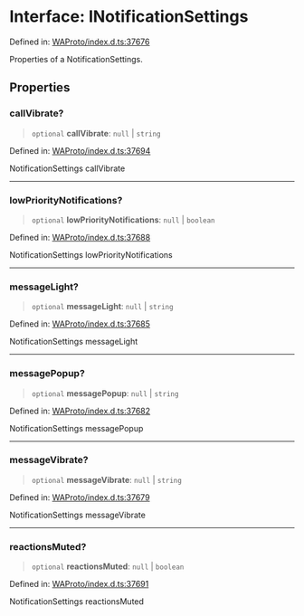 # Interface: INotificationSettings

Defined in: [WAProto/index.d.ts:37676](https://github.com/Fokusdotid/bail/blob/a029a4f9908cd3806112e8438f5a31dda1376b84/WAProto/index.d.ts#L37676)

Properties of a NotificationSettings.

## Properties

### callVibrate?

> `optional` **callVibrate**: `null` \| `string`

Defined in: [WAProto/index.d.ts:37694](https://github.com/Fokusdotid/bail/blob/a029a4f9908cd3806112e8438f5a31dda1376b84/WAProto/index.d.ts#L37694)

NotificationSettings callVibrate

***

### lowPriorityNotifications?

> `optional` **lowPriorityNotifications**: `null` \| `boolean`

Defined in: [WAProto/index.d.ts:37688](https://github.com/Fokusdotid/bail/blob/a029a4f9908cd3806112e8438f5a31dda1376b84/WAProto/index.d.ts#L37688)

NotificationSettings lowPriorityNotifications

***

### messageLight?

> `optional` **messageLight**: `null` \| `string`

Defined in: [WAProto/index.d.ts:37685](https://github.com/Fokusdotid/bail/blob/a029a4f9908cd3806112e8438f5a31dda1376b84/WAProto/index.d.ts#L37685)

NotificationSettings messageLight

***

### messagePopup?

> `optional` **messagePopup**: `null` \| `string`

Defined in: [WAProto/index.d.ts:37682](https://github.com/Fokusdotid/bail/blob/a029a4f9908cd3806112e8438f5a31dda1376b84/WAProto/index.d.ts#L37682)

NotificationSettings messagePopup

***

### messageVibrate?

> `optional` **messageVibrate**: `null` \| `string`

Defined in: [WAProto/index.d.ts:37679](https://github.com/Fokusdotid/bail/blob/a029a4f9908cd3806112e8438f5a31dda1376b84/WAProto/index.d.ts#L37679)

NotificationSettings messageVibrate

***

### reactionsMuted?

> `optional` **reactionsMuted**: `null` \| `boolean`

Defined in: [WAProto/index.d.ts:37691](https://github.com/Fokusdotid/bail/blob/a029a4f9908cd3806112e8438f5a31dda1376b84/WAProto/index.d.ts#L37691)

NotificationSettings reactionsMuted

